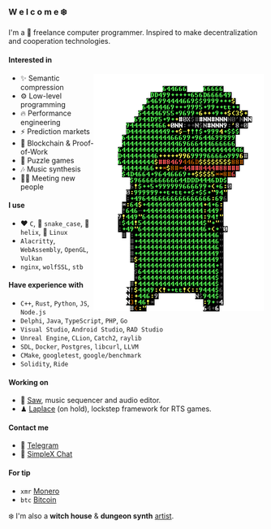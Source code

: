 ### W e l c o m e ❄️

I'm a 🏴 freelance computer programmer. Inspired to make decentralization and cooperation technologies.

#### Interested in

<img align="right" src="/pepe.gif" />

- ✨ Semantic compression
- ⚙️ Low-level programming
- 🔥 Performance engineering
- ⚡ Prediction markets
- 💎 Blockchain & Proof-of-Work
- 🧩 Puzzle games
- 🎶 Music synthesis
- 👋🏻 Meeting new people

#### I use
- ❤️ `C`, 🐍 `snake_case`, 📝 `helix`, 🐧 `Linux`
- `Alacritty`, `WebAssembly`, `OpenGL`, `Vulkan`
- `nginx`, `wolfSSL`, `stb`

#### Have experience with
- `C++`, `Rust`, `Python`, `JS`, `Node.js`
- `Delphi`, `Java`, `TypeScript`, `PHP`, `Go`
- `Visual Studio`, `Android Studio`, `RAD Studio`
- `Unreal Engine`, `CLion`, `Catch2`, `raylib`
- `SDL`, `Docker`, `Postgres`, `libcurl`, `LLVM`
- `CMake`, `googletest`, `google/benchmark`
- `Solidity`, `Ride`

#### Working on
- 🎺 [Saw][saw-link], music sequencer and audio editor.
- ♟ [Laplace][laplace-link] (on hold), lockstep framework for RTS games.

#### Contact me
- 📜 [Telegram][telegram-link]
- 📜 [SimpleX Chat][simplexchat-link]

#### For tip
- `xmr` [Monero](/monero)
- `btc` [Bitcoin](/bitcoin)

❄️ I'm also a **witch house** & **dungeon synth** [artist][artist-link].

[pepe-link]:        /pepe.gif
[saw-link]:         https://guattari.tech/git/saw
[laplace-link]:     https://github.com/automainint/laplace
[telegram-link]:    https://guattari.tech/contact
[simplexchat-link]: https://guattari.tech/simplexchat
[artist-link]:      https://guattari.tech/music

